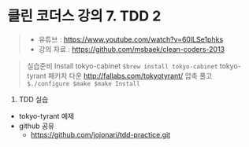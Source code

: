 클린 코더스 강의 7. TDD 2
=============================

> * 유튜브 : https://www.youtube.com/watch?v=60lLSe1phks
> * 강의 자료 : https://github.com/msbaek/clean-coders-2013

> 실습준비
> Install tokyo-cabinet
`$brew install tokyo-cabinet`
> tokyo-tyrant 패키지 다운
> http://fallabs.com/tokyotyrant/
> 압축 풀고
`$./configure
$make
$make Install`

1. TDD 실습
  * tokyo-tyrant 예제
  * github 공유
    - https://github.com/jojonari/tdd-practice.git
